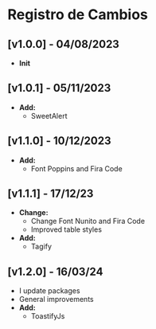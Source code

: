 # Registro de Cambios

## [v1.0.0] - 04/08/2023

- **Init**

## [v1.0.1] - 05/11/2023

- **Add:**
  - SweetAlert

## [v1.1.0] - 10/12/2023

- **Add:**
  - Font Poppins and Fira Code

## [v1.1.1] - 17/12/23
- **Change:**
  - Change Font Nunito and Fira Code
  - Improved table styles
- **Add:**
  - Tagify

## [v1.2.0] - 16/03/24
- I update packages
- General improvements
- **Add:**
  - ToastifyJs